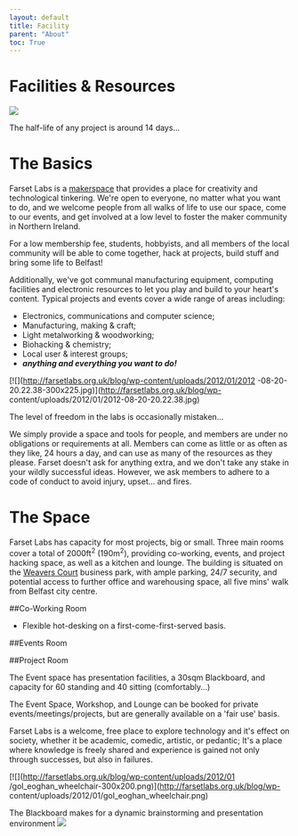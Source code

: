 ```yaml
---
layout: default
title: Facility
parent: "About"
toc: True
---
```

# Facilities & Resources

[![](http://farsetlabs.org.uk/blog/wp-content/uploads/2012/01/IMG_1768_1-682x1024.jpg)](http://farsetlabs.org.uk/blog/wp-content/uploads/2012/01/IMG_1768_1.jpg)

The half-life of any project is around 14 days...

# The Basics

Farset Labs is a [makerspace](http://en.wikipedia.org/wiki/Hackerspace) that
provides a place for creativity and technological tinkering. We're open to
everyone, no matter what you want to do, and we welcome people from all walks
of life to use our space, come to our events, and get involved at a low level
to foster the maker community in Northern Ireland.

For a low membership fee, students, hobbyists, and all members of the local community will be able to come together, hack at projects, build stuff and bring some life to Belfast!

Additionally, we've got communal manufacturing equipment, computing facilities
and electronic resources to let you play and build to your heart's content. Typical projects and events cover a wide range of areas including:

  * Electronics, communications and computer science;
  * Manufacturing, making & craft;
  * Light metalworking & woodworking;
  * Biohacking & chemistry;
  * Local user & interest groups;
  * _**anything and everything you want to do!**_

[![](http://farsetlabs.org.uk/blog/wp-content/uploads/2012/01/2012
-08-20-20.22.38-300x225.jpg)](http://farsetlabs.org.uk/blog/wp-
content/uploads/2012/01/2012-08-20-20.22.38.jpg)

The level of
freedom in the labs is occasionally mistaken...

 We simply provide a space and tools for people, and members are under no obligations or requirements at all. Members can come as little or as often as they like, 24 hours a day, and can use as many of the resources as they please. Farset doesn't ask for anything extra, and we don't take any stake in your wildly successful ideas. However, we ask members to adhere to a code of conduct to avoid injury, upset... and fires.

# The Space

Farset Labs has capacity for most projects, big or small. Three main rooms cover a total of 2000ft<sup>2</sup> (190m<sup>2</sup>), providing co-working, events, and project hacking space, as well as a kitchen and lounge. The building is situated on the [Weavers Court](http://www.weaverscourt.com/) business park, with ample parking, 24/7 security, and potential access to further office and warehousing space, all five mins' walk from Belfast city centre.

##Co-Working Room
  * Flexible hot-desking on a first-come-first-served basis.

##Events Room

##Project Room

The Event space has
presentation facilities, a 30sqm Blackboard, and capacity for 60 standing and
40 sitting (comfortably...)

The Event Space, Workshop, and Lounge
can be booked for private events/meetings/projects, but are generally
available on a 'fair use' basis.

Farset Labs is a welcome, free place to explore technology and it's effect on society, whether it be academic, comedic, artistic, or pedantic; It's a place where knowledge is freely shared and experience is gained not only through successes, but also in failures.

[![](http://farsetlabs.org.uk/blog/wp-content/uploads/2012/01
/gol_eoghan_wheelchair-300x200.png)](http://farsetlabs.org.uk/blog/wp-
content/uploads/2012/01/gol_eoghan_wheelchair.png) 

The Blackboard makes for a
dynamic brainstorming and presentation environment
[![](http://farsetlabs.org.uk/blog/wp-content/uploads/2012/01/desks-300x199.png)](http://farsetlabs.org.uk/blog/wp-content/uploads/2013/04/IMG_20130401_202958-1-1024x768.jpg) 
